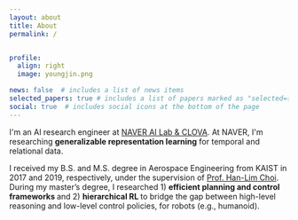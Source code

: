 ```yaml
---
layout: about
title: About
permalink: /


profile:
  align: right
  image: youngjin.png

news: false  # includes a list of news items
selected_papers: true # includes a list of papers marked as "selected={true}"
social: true  # includes social icons at the bottom of the page
---
```


I'm an AI research engineer at <a href="https://naver-career.gitbook.io/en/teams/clova-cic">NAVER AI Lab & CLOVA</a>.
At NAVER, I'm researching <strong>generalizable representation learning</strong> for temporal and relational data.

I received my B.S. and M.S. degree in Aerospace Engineering from KAIST in 2017 and 2019, respectively, 
under the supervision of <a href="https://scholar.google.com/citations?user=v5hGAWMAAAAJ&hl=en">Prof. Han-Lim Choi</a>.
During my master’s degree, I researched 1) <strong>efficient planning and control frameworks </strong> and 2) <strong> hierarchical RL </strong> to bridge the gap between high-level reasoning and low-level control policies, for robots (e.g., humanoid).
